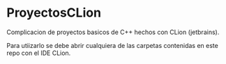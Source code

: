 # ProyectosCLion
Complicacion de proyectos basicos de C++ hechos con CLion (jetbrains).

Para utiizarlo se debe abrir cualquiera de las carpetas contenidas en este repo con el IDE CLion.